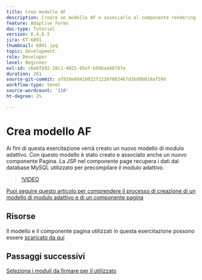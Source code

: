 ```yaml
---
title: Crea modello AF
description: Creare un modello AF e associarlo al componente rendering pagina
feature: Adaptive Forms
doc-type: Tutorial
version: 6.4,6.5
jira: KT-6891
thumbnail: 6891.jpg
topic: Development
role: Developer
level: Beginner
exl-id: c6e0fb92-28c1-4025-85ef-b99bad46f07a
duration: 261
source-git-commit: af928e60410022f12207082467d3bd9b818af59d
workflow-type: tm+mt
source-wordcount: '110'
ht-degree: 2%

---
```


# Crea modello AF

Ai fini di questa esercitazione verrà creato un nuovo modello di modulo adattivo. Con questo modello è stato creato e associato anche un nuovo componente Pagina. La JSP nel componente page recupera i dati dal database MySQL utilizzato per precompilare il modulo adattivo.


>[!VIDEO](https://video.tv.adobe.com/v/27828?quality=12&learn=on)

[Puoi seguire questo articolo per comprendere il processo di creazione di un modello di modulo adattivo e di un componente pagina](https://experienceleague.adobe.com/docs/experience-manager-learn/forms/storing-and-retrieving-form-data/part5.html?lang=en#storing-and-retrieving-form-data)


## Risorse

Il modello e il componente pagina utilizzati in questa esercitazione possono essere [scaricato da qui](assets/sign-multiple-forms-template.zip)

## Passaggi successivi

[Seleziona i moduli da firmare per il utilizzato](./create-initial-form.md)
